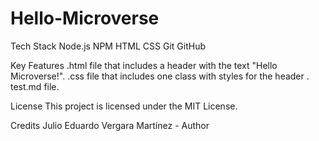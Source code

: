 # Hello-Microverse

Tech Stack
Node.js 
NPM 
HTML
CSS
Git
GitHub

Key Features
.html file that includes a header with the text "Hello Microverse!".
.css file that includes one class with styles for the header .
test.md file.

License
This project is licensed under the MIT License.

Credits
Julio Eduardo Vergara Martínez - Author
